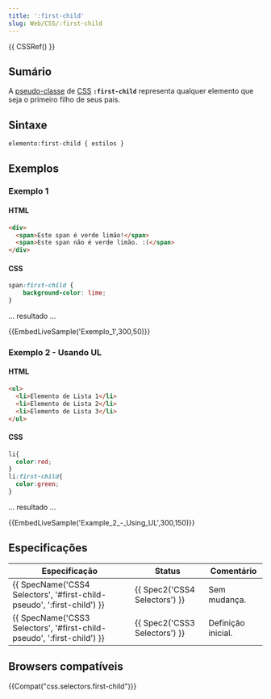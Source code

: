 ```yaml
---
title: ':first-child'
slug: Web/CSS/:first-child
---
```

{{ CSSRef() }}

## Sumário

A [pseudo-classe](/en/CSS/Pseudo-classes) de [CSS](/en/CSS) **`:first-child`** representa qualquer elemento que seja o primeiro filho de seus pais.

## Sintaxe

```
elemento:first-child { estilos }
```

## Exemplos

### Exemplo 1

#### HTML

```html
<div>
  <span>Este span é verde limão!</span>
  <span>Este span não é verde limão. :(</span>
</div>
```

#### CSS

```css
span:first-child {
    background-color: lime;
}
```

... resultado ...

{{EmbedLiveSample('Exemplo_1',300,50)}}

### Exemplo 2 - Usando UL

#### HTML

```html
<ul>
  <li>Elemento de Lista 1</li>
  <li>Elemento de Lista 2</li>
  <li>Elemento de Lista 3</li>
</ul>
```

#### CSS

```css
li{
  color:red;
}
li:first-child{
  color:green;
}
```

... resultado ...

{{EmbedLiveSample('Example_2_-_Using_UL',300,150)}}

## Especificações

| Especificação                                                                                    | Status                                   | Comentário         |
| ------------------------------------------------------------------------------------------------ | ---------------------------------------- | ------------------ |
| {{ SpecName('CSS4 Selectors', '#first-child-pseudo', ':first-child') }} | {{ Spec2('CSS4 Selectors') }} | Sem mudança.       |
| {{ SpecName('CSS3 Selectors', '#first-child-pseudo', ':first-child') }} | {{ Spec2('CSS3 Selectors') }} | Definição inicial. |

## Browsers compatíveis

{{Compat("css.selectors.first-child")}}
